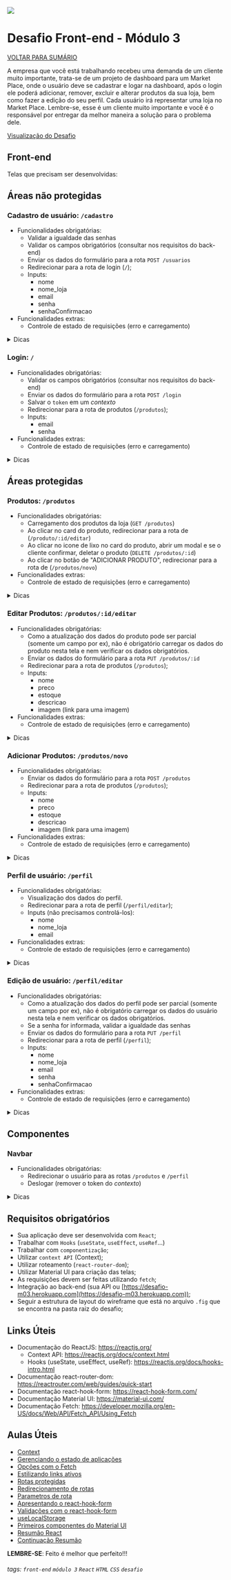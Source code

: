 ![](https://i.imgur.com/xG74tOh.png)

# Desafio Front-end - Módulo 3

[VOLTAR PARA SUMÁRIO](https://github.com/cubos-academy/desafio-modulo-03)

A empresa que você está trabalhando recebeu uma demanda de um cliente muito importante, trata-se de um projeto de dashboard para um Market Place, onde o usuário deve se cadastrar e logar na dashboard, após o login ele poderá adicionar, remover, excluir e alterar produtos da sua loja, bem como fazer a edição do seu perfil. Cada usuário irá representar uma loja no Market Place. Lembre-se, esse é um cliente muito importante e você é o responsável por entregar da melhor maneira a solução para o problema dele.

[Visualização do Desafio](https://desafio-03.netlify.app)

## Front-end

Telas que precisam ser desenvolvidas:

## Áreas não protegidas

### Cadastro de usuário: `/cadastro`
- Funcionalidades obrigatórias:
    - Validar a igualdade das senhas
    - Validar os campos obrigatórios (consultar nos requisitos do back-end)
    - Enviar os dados do formulário para a rota `POST /usuarios`
    - Redirecionar para a rota de login (`/`);
    - Inputs:
        - nome
        - nome_loja
        - email
        - senha
        - senhaConfirmacao
- Funcionalidades extras: 
    - Controle de estado de requisições (erro e carregamento)
        
<details>
    <summary>Dicas</summary>
    <ul>
    <li><code>react-hook-form</code></li>
    <li><code>react-router-dom</code></li>
    <li><code>fetch</code></li>
    <li>
        componentes <code>TextField</code>,             <code>Backdrop</code>, <code>CircularProgress</code>, <code>Alert</code> e <code>Button</code> do Material UI
    </li>
    </ul>
</details>



### Login: `/`
- Funcionalidades obrigatórias:
    - Validar os campos obrigatórios (consultar nos requisitos do back-end)
    - Enviar os dados do formulário para a rota `POST /login`
    - Salvar o `token` em um *contexto*
    - Redirecionar para a rota de produtos (`/produtos`);
    - Inputs:
        - email
        - senha
- Funcionalidades extras: 
    - Controle de estado de requisições (erro e carregamento)

<details>
    <summary>Dicas</summary>
    <ul>
    <li><code>react-hook-form</code></li>
    <li><code>react-router-dom</code></li>
    <li><code>fetch</code></li>
    <li><code>context</code></li>
    <li>
        componentes <code>TextField</code>,             <code>Backdrop</code>, <code>CircularProgress</code>, <code>Alert</code> e <code>Button</code> do Material UI
    </li>
    </ul>
</details>

## Áreas protegidas

### Produtos: `/produtos`

- Funcionalidades obrigatórias:
    - Carregamento dos produtos da loja (`GET /produtos`)
    - Ao clicar no card do produto, redirecionar para a rota de (`/produto/:id/editar`)
    - Ao clicar no icone de lixo no card do produto, abrir um modal e se o cliente confirmar, deletar o produto (`DELETE /produtos/:id`)
    - Ao clicar no botão de "ADICIONAR PRODUTO", redirecionar para a rota de (`/produtos/novo`) 
- Funcionalidades extras: 
    - Controle de estado de requisições (erro e carregamento)

<details>
    <summary>Dicas</summary>
    <ul>
    <li><code>fetch</code></li>
    <li><code>context</code></li>
    <li><code>react-router-dom</code></li>
    <li>
    componentes <code>TextField</code>,             <code>Backdrop</code>, <code>CircularProgress</code>, <code>Snackbar</code>code>, <code>Alert</code>, <code>Grid</code> e <code>Button</code> do Material UI
    </li>
    </ul>
</details>

### Editar Produtos: `/produtos/:id/editar`

- Funcionalidades obrigatórias:
    - Como a atualização dos dados do produto pode ser parcial (somente um campo por ex), não é obrigatório carregar os dados do produto nesta tela e nem verificar os dados obrigatórios.
    - Enviar os dados do formulário para a rota `PUT /produtos/:id`
    - Redirecionar para a rota de produtos (`/produtos`);
    - Inputs:
        - nome 
        - preco
        - estoque
        - descricao
        - imagem (link para uma imagem)
- Funcionalidades extras: 
    - Controle de estado de requisições (erro e carregamento)

<details>
    <summary>Dicas</summary>
    <ul>
    <li><code>fetch</code></li>
    <li><code>react-hook-form</code></li>
    <li><code>context</code></li>
    <li><code>react-router-dom</code></li>
    <li>
    componentes <code>TextField</code>,             <code>Backdrop</code>, <code>CircularProgress</code>, <code>Snackbar</code>, <code>Alert</code> e <code>Button</code> do Material UI
    </li>
    <li><img src="https://i.imgur.com/OAxmxYB.png"></li>
    </ul>
</details>

### Adicionar Produtos: `/produtos/novo`

- Funcionalidades obrigatórias:
    - Enviar os dados do formulário para a rota `POST /produtos`
    - Redirecionar para a rota de produtos (`/produtos`);
    - Inputs:
        - nome 
        - preco
        - estoque
        - descricao
        - imagem (link para uma imagem)
- Funcionalidades extras: 
    - Controle de estado de requisições (erro e carregamento)

<details>
    <summary>Dicas</summary>
    <ul>
    <li><code>fetch</code></li>
    <li><code>react-hook-form</code></li>
    <li><code>context</code></li>
    <li><code>react-router-dom</code></li>
    <li>
    componentes <code>TextField</code>,             <code>Backdrop</code>, <code>CircularProgress</code>, <code>Snackbar</code>, <code>Alert</code> e <code>Button</code> do Material UI
    </li>
    </ul>
</details>

### Perfil de usuário: `/perfil`

- Funcionalidades obrigatórias:
    - Visualização dos dados do perfil.
    - Redirecionar para a rota de perfil (`/perfil/editar`);
    - Inputs (não precisamos controlá-los):
        - nome 
        - nome_loja
        - email
- Funcionalidades extras: 
    - Controle de estado de requisições (erro e carregamento)

<details>
    <summary>Dicas</summary>
    <ul>
    <li><code>fetch</code></li>
    <li><code>context</code></li>
    <li><code>react-router-dom</code></li>
    <li>
    componentes <code>TextField</code>,             <code>Backdrop</code>, <code>CircularProgress</code>, <code>Snackbar</code>code>, <code>Alert</code> e <code>Button</code> do Material UI
    </li>
    </ul>
</details>

### Edição de usuário: `/perfil/editar`

- Funcionalidades obrigatórias:
    - Como a atualização dos dados do perfil pode ser parcial (somente um campo por ex), não é obrigatório carregar os dados do usuário nesta tela e nem verificar os dados obrigatórios.
    - Se a senha for informada, validar a igualdade das senhas
    - Enviar os dados do formulário para a rota `PUT /perfil`
    - Redirecionar para a rota de perfil (`/perfil`);
    - Inputs:
        - nome 
        - nome_loja
        - email
        - senha
        - senhaConfirmacao
- Funcionalidades extras: 
    - Controle de estado de requisições (erro e carregamento)

<details>
    <summary>Dicas</summary>
    <ul>
    <li><code>fetch</code></li>
    <li><code>react-hook-form</code></li>
    <li><code>context</code></li>
    <li><code>react-router-dom</code></li>
    <li>
    componentes <code>TextField</code>,             <code>Backdrop</code>, <code>CircularProgress</code>, <code>Snackbar</code>code>, <code>Alert</code> e <code>Button</code> do Material UI
    </li>
    <li><img src="https://i.imgur.com/OAxmxYB.png"></li>
    </ul>
</details>

## Componentes

### Navbar

- Funcionalidades obrigatórias:
    - Redirecionar o usuário para as rotas `/produtos` e `/perfil`
    - Deslogar (remover o token do *contexto*)

<details>
    <summary>Dicas</summary>
    <ul>
    <li><code>material-icons</code></li>
    <li><code>react-router-dom</code></li>
    <li>Usar o componente <code>NavLink</code> do react-router-dom para conseguir renderizar os icones ativos</li>
    </ul>
</details>


## Requisitos obrigatórios
- Sua aplicação deve ser desenvolvida com `React`;
- Trabalhar com `Hooks` (`useState`, `useEffect`, `useRef`...)
- Trabalhar com `componentização`;
- Utilizar `context API` (Context);
- Utilizar roteamento (`react-router-dom`);
- Utilizar Material UI para criação das telas;
- As requisições devem ser feitas utilizando `fetch`;
- Integração ao back-end (sua API ou [https://desafio-m03.herokuapp.com](https://desafio-m03.herokuapp.com));
- Seguir a estrutura de layout do wireframe que está no arquivo `.fig` que se encontra na pasta raiz do desafio;


## Links Úteis
- Documentação do ReactJS: https://reactjs.org/
    - Context API: https://reactjs.org/docs/context.html
    - Hooks (useState, useEffect, useRef): https://reactjs.org/docs/hooks-intro.html
- Documentação react-router-dom: https://reactrouter.com/web/guides/quick-start
- Documentação react-hook-form: https://react-hook-form.com/
- Documentação Material UI: https://material-ui.com/
- Documentação Fetch: https://developer.mozilla.org/en-US/docs/Web/API/Fetch_API/Using_Fetch


## Aulas Úteis
- [Context](https://plataforma.cubos.academy/curso/56bc9b33-842d-48ae-94ad-32d5e7a52b8d/data/24/05/2021/aula/40d22af1-7ae3-48ee-84e0-dc4858a46729/c882bfa1-fa0b-4b1a-86d6-f1ea094e2377)
- [Gerenciando o estado de aplicações](https://plataforma.cubos.academy/curso/56bc9b33-842d-48ae-94ad-32d5e7a52b8d/data/26/05/2021/aula/812c9c5f-2657-4228-a3a9-e430036a421b/e0680e8a-8baf-4118-8b91-7f34930099a7)
- [Opções com o Fetch](https://plataforma.cubos.academy/curso/56bc9b33-842d-48ae-94ad-32d5e7a52b8d/data/26/05/2021/aula/812c9c5f-2657-4228-a3a9-e430036a421b/986936fb-e2d6-4f8c-803c-2f2aceb4200c)
- [Estilizando links ativos](https://plataforma.cubos.academy/curso/56bc9b33-842d-48ae-94ad-32d5e7a52b8d/data/31/05/2021/aula/092b294b-776e-485d-bd9f-14131cc48062/0f47afe2-a658-4b69-b2d2-f010eae5fa9a)
- [Rotas protegidas](https://plataforma.cubos.academy/curso/56bc9b33-842d-48ae-94ad-32d5e7a52b8d/data/31/05/2021/aula/092b294b-776e-485d-bd9f-14131cc48062/380ba9df-4876-4ac5-b975-8290ade35a0e)
- [Redirecionamento de rotas](https://plataforma.cubos.academy/curso/56bc9b33-842d-48ae-94ad-32d5e7a52b8d/data/31/05/2021/aula/092b294b-776e-485d-bd9f-14131cc48062/ed0feaa8-dbb3-4404-a6f1-30a42fe6e701)
- [Parametros de rota](https://plataforma.cubos.academy/curso/56bc9b33-842d-48ae-94ad-32d5e7a52b8d/data/31/05/2021/aula/092b294b-776e-485d-bd9f-14131cc48062/009aca52-7f2e-4674-9716-dff03899d91f)
- [Apresentando o react-hook-form](https://plataforma.cubos.academy/curso/56bc9b33-842d-48ae-94ad-32d5e7a52b8d/data/02/06/2021/aula/0c0ad3ca-7ca0-4d09-8852-7f8d421948c9/4cc61e3f-9eed-48ba-9b6b-0c61636a8bf1)
- [Validações com o react-hook-form](https://plataforma.cubos.academy/curso/56bc9b33-842d-48ae-94ad-32d5e7a52b8d/data/02/06/2021/aula/0c0ad3ca-7ca0-4d09-8852-7f8d421948c9/c5ac1755-4b9c-46f4-850f-8bd053174047)
- [useLocalStorage](https://plataforma.cubos.academy/curso/56bc9b33-842d-48ae-94ad-32d5e7a52b8d/data/07/06/2021/aula/7efd6594-b8d9-4c0c-a41e-5eb168e84dba/72bb0203-1b58-4e9d-9bed-1a0f854e7263)
- [Primeiros componentes do Material UI](https://plataforma.cubos.academy/curso/56bc9b33-842d-48ae-94ad-32d5e7a52b8d/data/07/06/2021/aula/7efd6594-b8d9-4c0c-a41e-5eb168e84dba/acda31cc-43cf-4dc8-be51-738b38aa0d66)
- [Resumão React](https://plataforma.cubos.academy/curso/56bc9b33-842d-48ae-94ad-32d5e7a52b8d/data/09/06/2021/aula/8b162b03-22e3-4c49-bf9f-d5388ae852c2/e12396ad-5ca2-4ad8-9303-c1c6b36e12e7)
- [Continuação Resumão](https://plataforma.cubos.academy/curso/56bc9b33-842d-48ae-94ad-32d5e7a52b8d/data/11/06/2021/aula/8f161266-3cc9-491e-8ac2-6a5611fc719d/3abac795-c391-48ca-8c22-ec34ce62b381)

**LEMBRE-SE**: Feito é melhor que perfeito!!!


###### tags: `front-end` `módulo 3` `React` `HTML` `CSS` `desafio`
